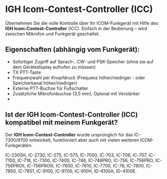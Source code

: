 # IGH Icom-Contest-Controller (ICC)
Übernehmen Sie die volle Kontrolle über Ihr ICOM-Funkgerät mit Hilfe des **IGH Icom-Contest-Controller** (ICC). Einfach in der Bedienung – wird zwischen Mikrofon und Funkgerät geschaltet.

## Eigenschaften (abhängig vom Funkgerät):
- Sofortiger Zugriff auf Sprach-, CW- und PSK-Speicher (ohne sie auf dem Gerätedisplay aufrufen zu müssen)
- TX PTT-Taste
- Frequenzwahl per Knopfdruck (Frequenz höher/niedriger - oder Speicherkanal höher/niedriger)
- Externe PTT-Buchse für Fußschalter
- Zusätzliche Mikrofonbuchse (3,5 mm), Opional mit Verstärker
- 
## Ist der IGH Icom-Contest-Controller (ICC) kompatibel mit meinem Funkgerät?
Der **IGH Icom-Contest-Controller** wurde ursprünglich für das IC-7300/9700 entwickelt, funktioniert aber auch mit vielen weiteren ICOM-Funkgeräten.

IC-2300H, IC-2730, IC-275, IC-575, IC-7000, IC-703, IC-706, IC-707, IC-7100, IC-718, IC-7300, IC-7400, IC-746, IC-746PRO, IC-756, IC-756PRO, IC-756PROII, IC-756PROIII, IC-7600, IC-7610, IC-7700, IC-78, IC-7800, IC-7850, IC-7851, IC-9100, IC-9700, IC-910H, ID-4100A, ID-4100E.
